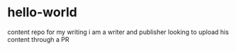 # hello-world
content repo for my writing
i am a writer and publisher looking to upload his content through a PR
